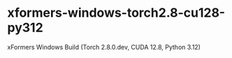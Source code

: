 # xformers-windows-torch2.8-cu128-py312
xFormers Windows Build (Torch 2.8.0.dev, CUDA 12.8, Python 3.12)
